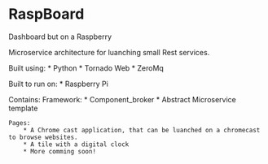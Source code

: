 # RaspBoard
Dashboard but on a Raspberry

Microservice architecture for luanching small Rest services.

Built using:
    *   Python
    *   Tornado Web
    *   ZeroMq

Built to run on:
    * Raspberry Pi

Contains:
    Framework:
        * Component_broker
        * Abstract Microservice template
        
    Pages:
        * A Chrome cast application, that can be luanched on a chromecast to browse websites.
        * A tile with a digital clock
        * More comming soon!